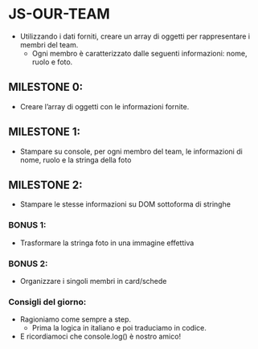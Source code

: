 # JS-OUR-TEAM
- Utilizzando i dati forniti, creare un array di oggetti per rappresentare i membri del team.
    - Ogni membro è caratterizzato dalle seguenti informazioni: nome, ruolo e foto.
## MILESTONE 0:
- Creare l’array di oggetti con le informazioni fornite.
## MILESTONE 1:
- Stampare su console, per ogni membro del team, le informazioni di nome, ruolo e la stringa della foto
## MILESTONE 2:
- Stampare le stesse informazioni su DOM sottoforma di stringhe
### BONUS 1:
- Trasformare la stringa foto in una immagine effettiva
### BONUS 2:
- Organizzare i singoli membri in card/schede
### Consigli del giorno:
- Ragioniamo come sempre a step.
    - Prima la logica in italiano e poi traduciamo in codice.
- E ricordiamoci che console.log() è nostro amico!